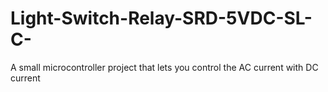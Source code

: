 # Light-Switch-Relay-SRD-5VDC-SL-C-
A small microcontroller project that lets you control the AC current with DC current
